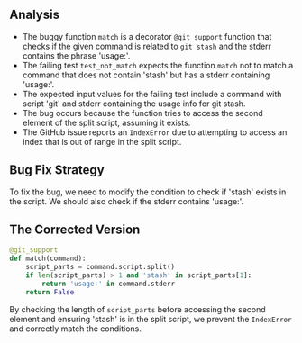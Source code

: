 ## Analysis
- The buggy function `match` is a decorator `@git_support` function that checks if the given command is related to `git stash` and the stderr contains the phrase 'usage:'.
- The failing test `test_not_match` expects the function `match` not to match a command that does not contain 'stash' but has a stderr containing 'usage:'.
- The expected input values for the failing test include a command with script 'git' and stderr containing the usage info for git stash.
- The bug occurs because the function tries to access the second element of the split script, assuming it exists.
- The GitHub issue reports an `IndexError` due to attempting to access an index that is out of range in the split script.

## Bug Fix Strategy
To fix the bug, we need to modify the condition to check if 'stash' exists in the script. We should also check if the stderr contains 'usage:'.

## The Corrected Version
```python
@git_support
def match(command):
    script_parts = command.script.split()
    if len(script_parts) > 1 and 'stash' in script_parts[1]:
        return 'usage:' in command.stderr
    return False
``` 

By checking the length of `script_parts` before accessing the second element and ensuring 'stash' is in the split script, we prevent the `IndexError` and correctly match the conditions.